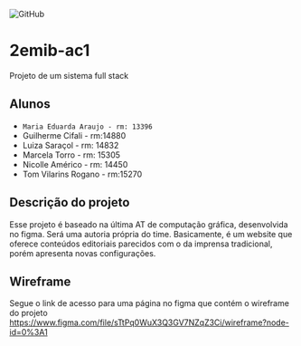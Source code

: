 ![GitHub](https://img.shields.io/github/license/2emib-ac1/2emib-ac1?style=flat-square)

# 2emib-ac1
Projeto de um sistema full stack

## Alunos
- `Maria Eduarda Araujo - rm: 13396`
- Guilherme Cifali - rm:14880
- Luiza Saraçol - rm: 14832
- Marcela Torro - rm: 15305
- Nicolle Américo - rm: 14450
- Tom Vilarins Rogano - rm:15270

## Descrição do projeto
Esse projeto é baseado na última AT de computação gráfica, desenvolvida no figma. Será uma autoria própria do time. Basicamente, é um website que oferece conteúdos editoriais parecidos com o da imprensa tradicional, porém apresenta novas configurações.

## Wireframe
Segue o link de acesso para uma página no figma que contém o wireframe do projeto
https://www.figma.com/file/sTtPq0WuX3Q3GV7NZqZ3Ci/wireframe?node-id=0%3A1

